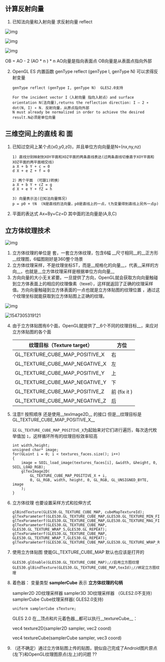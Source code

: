## 计算反射向量

1.  已知法向量和入射向量 求反射向量 reflect 

[推导]: https://blog.csdn.net/yinhun2012/article/details/79466517

   ![img](70.png) 

   ![img](701.png) 

   ![img](702.png)  

   OB =  AO - 2 (AO * n ) * n   AO向量是指向表面点   OB向量是从表面点指向外部

2. OpenGL ES 内置函数 genType reflect (genType I, genType N) 可以求得反射变量

   ```
   genType reflect (genType I, genType N)  GLES2.0支持
   
   For the incident vector I（入射向量 指向入射点）and surface orientation N(法向量),returns the reflection direction: I – 2 ∗ dot(N, I) ∗ N. 反射向量，从原点指向外部
   N must already be normalized in order to achieve the desired result.N必须是单位向量
   ```

   

## 三维空间上的直线 和 面

1. 已知过空间上某个点(x0,y0,z0)，并且单位方向向量是N=(nx,ny,nz)

   ```
   1) 直线分别映射到XOY平面和XOZ平面的两条直线表达(过两条直线切垂直于XOY平面和XOZ平面的两平面相交线)
   a X + b Y + c = 0
   d X + e Z + f = 0
   
   2）两个平面 （可跟1)转换）
   a X + b Y + cZ = g
   d X + e Y + fZ = h
   
   3) 向量表示法(已知法向量情况)
   p = p0 + tN  (N是直线的法向量，p0是直线上的一点，t为变量得到直线上另外一点p)
   
   ```

   

2. 平面的表达式 Ax+By+Cz=D  其中面的法向量是(A,B,C)





## 立方体纹理技术

[教程和案例]: https://learnopengl-cn.readthedocs.io/zh/latest/04%20Advanced%20OpenGL/06%20Cubemaps/
[天空盒素材]: http://www.custommapmakers.org/skyboxes.php

![img](703.png) 

1. 立方体纹理的单位是 套，一套立方体纹理，包含6幅 __尺寸相同__的__正方形__纹理图，6幅图刚好是360整个场景
2. 立方体纹理采样，不是纹理坐标ST，而是__规格化的向量__，代表__采样的方向__，也就是__立方体纹理采样是根据单位方向向量__
3. 方向向量的大小无关紧要。一旦提供了方向，OpenGL就会获取方向向量触碰到立方体表面上的相应的纹理像素（texel），这样就返回了正确的纹理采样值。方向向量触碰到立方体表面的一点也就是立方体贴图的纹理位置 ，通过这个纹理坐标就能获取到立方体贴图上正确的纹理。 



![img](cubemaps_sampling.png) 

![1547305319121](1547305319121.png)

4. 由于立方体贴图有6个面，OpenGL就提供了__6个不同的纹理目标__，来应对立方体贴图的各个面 

    | 纹理目标（Texture target）     | 方位         |
    | ------------------------------ | ------------ |
    | GL_TEXTURE_CUBE_MAP_POSITIVE_X | 右           |
    | GL_TEXTURE_CUBE_MAP_NEGATIVE_X | 左           |
    | GL_TEXTURE_CUBE_MAP_POSITIVE_Y | 上           |
    | GL_TEXTURE_CUBE_MAP_NEGATIVE_Y | 下           |
    | GL_TEXTURE_CUBE_MAP_POSITIVE_Z | 前 (fix it ) |
    | GL_TEXTURE_CUBE_MAP_NEGATIVE_Z | 后           |

5. 注意!! 按照顺序   还是使用__texImage2D__ 的接口 但是__纹理目标是 GL_TEXTURE_CUBE_MAP_POSITIVE_X__

    以 `GL_TEXTURE_CUBE_MAP_POSITIVE_X`为起始来对它们进行遍历，每次迭代枚举值加 `1`，这样循环所有的纹理目标效率较高 

    ```
    int width,height;
    unsigned char* image;  
    for(GLuint i = 0; i < textures_faces.size(); i++)
    {
        image = SOIL_load_image(textures_faces[i], &width, &height, 0, SOIL_LOAD_RGB);
        glTexImage2D(
            GL_TEXTURE_CUBE_MAP_POSITIVE_X + i,
            0, GL_RGB, width, height, 0, GL_RGB, GL_UNSIGNED_BYTE, image
        );
    }
    ```

    

6. 立方体纹理 也要设置采样方式和拉伸方式

    ```
    glBindTexture(GLES30.GL_TEXTURE_CUBE_MAP, cubeMapTextureId);
    glTexParameterf(GLES30.GL_TEXTURE_CUBE_MAP,GLES30.GL_TEXTURE_MIN_FILTER,GLES30.GL_LINEAR);
    glTexParameterf(GLES30.GL_TEXTURE_CUBE_MAP,GLES30.GL_TEXTURE_MAG_FILTER,GLES30.GL_LINEAR);
    glTexParameterf(GLES30.GL_TEXTURE_CUBE_MAP, GLES30.GL_TEXTURE_WRAP_S,GLES30.GL_REPEAT);
    glTexParameterf(GLES30.GL_TEXTURE_CUBE_MAP, GLES30.GL_TEXTURE_WRAP_T,GLES30.GL_REPEAT);
    glTexParameterf(GLES30.GL_TEXTURE_CUBE_MAP,GLES30.GL_TEXTURE_WRAP_R,GLES30.GL_REPEAT);//??
    ```

 7. 使用立方体贴图 使能GL_TEXTURE_CUBE_MAP   默认也应该是打开的

    ```
    GLES30.glEnable(GLES30.GL_TEXTURE_CUBE_MAP);//启用立方图纹理
    GLES30.glBindTexture(GLES30.GL_TEXTURE_CUBE_MAP,texId);//绑定立方图纹理
    ```

8. 着色器：   变量类型   __samplerCube__   表示 __立方体纹理的句柄__

    sampler2D		2D纹理采样器
    sampler3D		3D纹理采样器  （GLES2.0不支持）
    samplerCube	Cube纹理采样器( GLES2.0支持)	

    ```
    uniform samplerCube sTexture;  
    ```

    GLES 2.0 在__顶点和片元着色器__都可以执行__textureCube__：

    vec4 texture2D(sampler2D sampler, vec2 coord) 

    vec4 textureCube(samplerCube sampler, vec3 coord) 

9. （还不确定）通过立方体贴图上传的贴图，貌似自己完成了Android图片原点(左下)和OpenGL纹理图原点(左上)的问题 ??